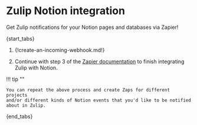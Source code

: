 # Zulip Notion integration

Get Zulip notifications for your Notion pages and databases via Zapier!

{start_tabs}

1. {!create-an-incoming-webhook.md!}

1. Continue with step 3 of the [Zapier documentation][1] to finish
   integrating Zulip with Notion.

!!! tip ""

    You can repeat the above process and create Zaps for different projects
    and/or different kinds of Notion events that you'd like to be notified
    about in Zulip.

{end_tabs}

[1]: ./zapier

